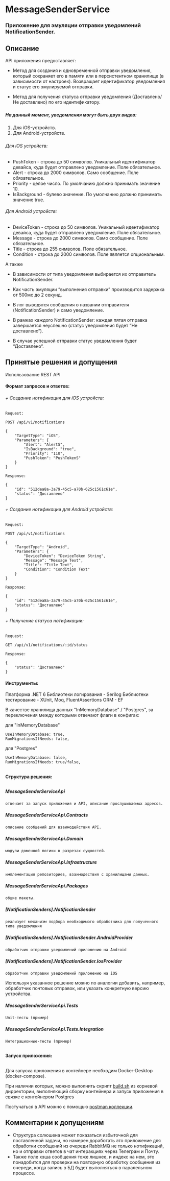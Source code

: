# MessageSenderService
### Приложение для эмуляции отправки уведомлений NotificationSender.

## Описание
API приложения предоставляет:

- Метод для создания и одновременной отправки уведомления,
 который сохраняет его в памяти или в персистентном хранилище (в зависимости от настроек). 
 Возвращает идентификатор уведомления и статус его эмулируемой отправки. 
 
- Метод для получения статуса отправки уведомления (Доставлено/Не доставлено) по его идентификатору.

###
##### На данный момент, уведомления могут быть двух видов:

1. Для iOS-устройств.
2. Для Android-устройств.
###
 
###### Для iOS устройств:

- PushToken - строка до 50 символов. Уникальный идентификатор девайса, куда будет отправлено уведомление. Поле обязательное.
- Alert - строка до 2000 символов. Само сообщение. Поле обязательное.
- Priority - целое число. По умолчанию должно принимать значение 10.
- IsBackground - булево значение. По умолчанию должно принимать значение true.

###### Для Android устройств:

- DeviceToken - строка до 50 символов. Уникальный идентификатор девайса, куда будет отправлено уведомление. Поле обязательное.
- Message - строка до 2000 символов. Само сообщение. Поле обязательное.
- Title - строка до 255 символов. Поле обязательное.
- Condition - строка до 2000 символов. Поле является опциональным.

А также


- В зависимости от типа уведомления выбирается их отправитель NotificationSender.
- Как часть эмуляции “выполнения отправки” производится задержка от 500мс до 2 секунд.
- В лог выводятся сообщения о названии отправителя (NotificationSender) и само уведомление.
- В рамках каждого NotificationSender: каждая пятая отправка завершается неуспешно (статус уведомления будет “Не доставлено“). 

- В случае успешной отправки статус уведомления будет “Доставлено“.


## Принятые решения и допущения

Использование REST API

#### Формат запросов и ответов:

###### + Создание нотификации для iOS устройств:

    Request:

    POST /api/v1/notifications   

    {
        "TargetType": "iOS",
        "Parameters": {
            "Alert": "AlertS",
            "IsBackground": "true",
            "Priority": "110",
            "PushToken": "PushTokenS"
        }
    }

    Response:

    {
        "id": "512dea8a-3a79-45c5-a70b-625c1561c61e",
        "status": "Доставлено"
    }
    


###### + Создание нотификации для Android устройств:
    
    Request:

    POST /api/v1/notifications   

    {
        "TargetType": "Android",
        "Parameters": {
            "DeviceToken": "DeviceToken String",
            "Message": "Message Text",
            "Title": "Title Text",
            "Condition": "Condition Text"
        }
    }

    Response:

    {
        "id": "512dea8a-3a79-45c5-a70b-625c1561c61e",
        "status": "Доставлено"
    }

###### + Получение статуса нотификации:
    
    Request:

    GET /api/v1/notifications/:id/status

    Response:

    {
        "status": "Доставлено"
    }

#### Инструменты:

Платформа .NET 6
Библиотеки логирования - Serilog
Библиотеки тестирование - XUnit, Moq, FluentAssertions
ORM - EF


В качестве хранилища данных "InMemoryDatabase" / "Postgres",
за переключения между которыми отвечают флаги в конфигах:

для "InMemoryDatabase"

    UseInMemoryDatabase: true,
    RunMigrationsIfNeeds: false,

для "Postgres"

    UseInMemoryDatabase: false,
    RunMigrationsIfNeeds: true/false,

##
#### Структура решения:

##

##### MessageSenderServiceApi
    отвечает за запуск приложения и API, описание прослушиваемых адресов.

##### MessageSenderServiceApi.Contracts
    описание сообщений для взаимодействия API.

##### MessageSenderServiceApi.Domain
    модули доменной логики в разрезах сущностей.

##### MessageSenderServiceApi.Infrastructure
    имплементация репозиториев, взаимодествия с хранилищами данных.

##### MessageSenderServiceApi.Packages
    общие пакеты.
##### [NotificationSenders].NotificationSender
    реализует механизм подбора необходимого обработчика для полученного типа уведомления
##### [NotificationSenders].NotificationSender.AndroidProvider
    обработчик отправки уведомлений приложению на Android

##### [NotificationSenders].NotificationSender.IosProvider
    обработчик отправки уведомлений приложению на iOS
    

Используя указанное решение можно по аналогии добавить,
 например, обработчик почтовых отправок, 
 или указать конкретную версию устройства.


##### MessageSenderServiceApi.Tests
    Unit-тесты (пример)
##### MessageSenderServiceApi.Tests.Integration
    Интеграционные-тесты (пример)

##
#### Запуск приложения:

##

Для запуска приложения в контейнере 
необходим Docker-Desktop (docker-compose).

При наличии которых, можно выполнить скрипт [build.sh](/build.sh) из корневой дирректории,
выполняющий сборку контейнера и запуск приложения в связке с контейнером Postgres

Постучаться в API можно с помощью [postman коллекции](/MessageSenderServiceApi.postman_collection.json).

## Комментарии к допущениям
- Структура солюшена может показаться избыточной для поставленной задачи, но намерен доработать это приложение для обработки сообщений из очереди RabbitMQ не только нотификаций, но и отправки ответов в чат интеракциях через Телеграм и Почту.
- Также поле хэша сообщения тоже лишнее, и индекс на нем, это понадобится для проверки на повторную обработку сообщения из очереди, когда запись в БД будет выполняться в паралельном процессе.






